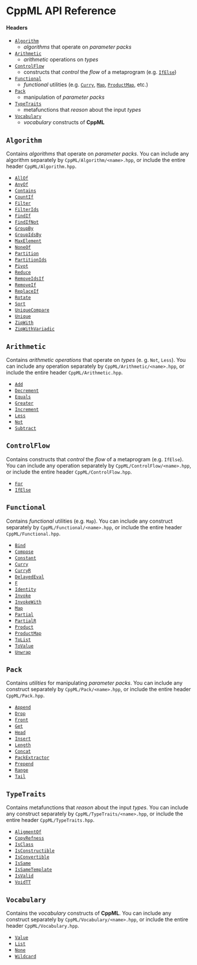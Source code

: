 # CppML API Reference

#### Headers

* [`Algorithm`](#algorithm)
  * *algorithms* that operate on *parameter packs*
* [`Arithmetic`](#arithmetic)
  * *arithmetic* operations on *types*
* [`ControlFlow`](#controlflow)
  * constructs that *control* the *flow* of a metaprogram (e.g. [`IfElse`](./ControlFlow/IfElse.md))
* [`Functional`](#functional)
  * *functional* utilities (e.g. [`Curry`](./Functional/Curry.md), [`Map`](./Functional/Map.md), [`ProductMap`](./Functional/ProductMap.md), etc.)
* [`Pack`](#pack)
  * manipulation of *parameter packs*
* [`TypeTraits`](#typetraits)
  * metafunctions that *reason* about the input *types*
* [`Vocabulary`](#vocabulary)
  * *vocabulary* constructs of **CppML**

## `Algorithm`

Contains *algorithms* that operate on *parameter packs*. You can include any algorithm separately by `CppML/Algorithm/<name>.hpp`, or include the entire header `CppML/Algorithm.hpp`.

* [`AllOf`](./Algorithm/AllOf.md)
* [`AnyOf`](./Algorithm/AnyOf.md)
* [`Contains`](./Algorithm/Contains.md)
* [`CountIf`](./Algorithm/CountIf.md)
* [`Filter`](./Algorithm/Filter.md)
* [`FilterIds`](./Algorithm/FilterIds.md)
* [`FindIf`](./Algorithm/FindIf.md)
* [`FindIfNot`](./Algorithm/FindIfNot.md)
* [`GroupBy`](./Algorithm/GroupBy.md)
* [`GroupIdsBy`](./Algorithm/GroupIdsBy.md)
* [`MaxElement`](./Algorithm/MaxElement.md)
* [`NoneOf`](./Algorithm/NoneOf.md)
* [`Partition`](./Algorithm/Partition.md)
* [`PartitionIds`](./Algorithm/PartitionIds.md)
* [`Pivot`](./Algorithm/Pivot.md)
* [`Reduce`](./Algorithm/Reduce.md)
* [`RemoveIdsIf`](./Algorithm/RemoveIdsIf.md)
* [`RemoveIf`](./Algorithm/RemoveIf.md)
* [`ReplaceIf`](./Algorithm/ReplaceIf.md)
* [`Rotate`](./Algorithm/Rotate.md)
* [`Sort`](./Algorithm/Sort.md)
* [`UniqueCompare`](./Algorithm/UniqueCompare.md)
* [`Unique`](./Algorithm/Unique.md)
* [`ZipWith`](./Algorithm/ZipWith.md)
* [`ZipWithVariadic`](./Algorithm/ZipWithVariadic.md)

## `Arithmetic`

Contains *arithmetic operations* that operate on *types* (e. g. `Not`, `Less`). You can include any operation separately by `CppML/Arithmetic/<name>.hpp`, or include the entire header `CppML/Arithmetic.hpp`.

* [`Add`](./Arithmetic/Add.md)
* [`Decrement`](./Arithmetic/Decrement.md)
* [`Equals`](./Arithmetic/Equals.md)
* [`Greater`](./Arithmetic/Greater.md)
* [`Increment`](./Arithmetic/Increment.md)
* [`Less`](./Arithmetic/Less.md)
* [`Not`](./Arithmetic/Not.md)
* [`Subtract`](./Arithmetic/Subtract.md)

## `ControlFlow`

Contains constructs that *control* the *flow* of a metaprogram (e.g. `IfElse`). You can include any operation separately by `CppML/ControlFlow/<name>.hpp`, or include the entire header `CppML/ControlFlow.hpp`.

* [`For`](./ControlFlow/For.md)
* [`IfElse`](./ControlFlow/IfElse.md)

## `Functional`

Contains *functional* utilities (e.g. `Map`). You can include any construct separately by `CppML/Functional/<name>.hpp`, or include the entire header `CppML/Functional.hpp`.

* [`Bind`](./Functional/Bind.md)
* [`Compose`](./Functional/Compose.md)
* [`Constant`](./Functional/Constant.md)
* [`Curry`](./Functional/Curry.md)
* [`CurryR`](./Functional/CurryR.md)
* [`DelayedEval`](./Functional/DelayedEval.md)
* [`F`](./Functional/F.md)
* [`Identity`](./Functional/Identity.md)
* [`Invoke`](./Functional/Invoke.md)
* [`InvokeWith`](./Functional/InvokeWith.md)
* [`Map`](./Functional/Map.md)
* [`Partial`](./Functional/Partial.md)
* [`PartialR`](./Functional/PartialR.md)
* [`Product`](./Functional/Product.md)
* [`ProductMap`](./Functional/ProductMap.md)
* [`ToList`](./Functional/ToList.md)
* [`ToValue`](./Functional/ToValue.md)
* [`Unwrap`](./Functional/Unwrap.md)

## `Pack`

Contains *utilities* for manipulating *parameter packs*. You can include any construct separately by `CppML/Pack/<name>.hpp`, or include the entire header `CppML/Pack.hpp`.

* [`Append`](./Pack/Append.md)
* [`Drop`](./Pack/Drop.md)
* [`Front`](./Pack/Front.md)
* [`Get`](./Pack/Get.md)
* [`Head`](./Pack/Head.md)
* [`Insert`](./Pack/Insert.md)
* [`Length`](./Pack/Length.md)
* [`Concat`](./Pack/Concat.md)
* [`PackExtractor`](./Pack/PackExtractor.md)
* [`Prepend`](./Pack/Prepend.md)
* [`Range`](./Pack/Range.md)
* [`Tail`](./Pack/Tail.md)

## `TypeTraits`

Contains metafunctions that *reason* about the input *types*. You can include any construct separately by `CppML/TypeTraits/<name>.hpp`, or include the entire header `CppML/TypeTraits.hpp`.

* [`AligmentOf`](./TypeTraits/AligmentOf.md)
* [`CopyRefness`](./TypeTraits/CopyRefness.md)
* [`IsClass`](./TypeTraits/IsClass.md)
* [`IsConstructible`](./TypeTraits/IsConstructible.md)
* [`IsConvertible`](./TypeTraits/IsConvertible.md)
* [`IsSame`](./TypeTraits/IsSame.md)
* [`IsSameTemplate`](./TypeTraits/IsSameTemplate.md)
* [`IsValid`](./TypeTraits/IsValid.md)
* [`VoidTT`](./TypeTraits/VoidTT.md)

## `Vocabulary`

Contains the *vocabulary* constructs of **CppML**. You can include any construct separately by `CppML/Vocabulary/<name>.hpp`, or include the entire header `CppML/Vocabulary.hpp`.

* [`Value`](./Vocabulary/Value.md)
* [`List`](./Vocabulary/List.md)
* [`None`](./Vocabulary/None.md)
* [`Wildcard`](./Vocabulary/Wildcard.md)
